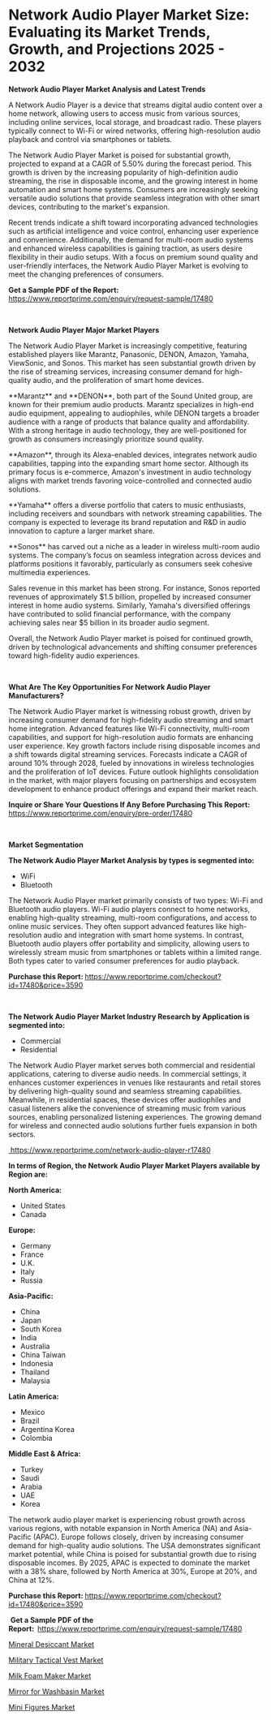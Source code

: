 <p><h1>Network Audio Player Market Size: Evaluating its Market Trends, Growth, and Projections 2025 - 2032</h1></p><p><strong>Network Audio Player Market Analysis and Latest Trends</strong></p>
<p><p>A Network Audio Player is a device that streams digital audio content over a home network, allowing users to access music from various sources, including online services, local storage, and broadcast radio. These players typically connect to Wi-Fi or wired networks, offering high-resolution audio playback and control via smartphones or tablets. </p><p>The Network Audio Player Market is poised for substantial growth, projected to expand at a CAGR of 5.50% during the forecast period. This growth is driven by the increasing popularity of high-definition audio streaming, the rise in disposable income, and the growing interest in home automation and smart home systems. Consumers are increasingly seeking versatile audio solutions that provide seamless integration with other smart devices, contributing to the market's expansion.</p><p>Recent trends indicate a shift toward incorporating advanced technologies such as artificial intelligence and voice control, enhancing user experience and convenience. Additionally, the demand for multi-room audio systems and enhanced wireless capabilities is gaining traction, as users desire flexibility in their audio setups. With a focus on premium sound quality and user-friendly interfaces, the Network Audio Player Market is evolving to meet the changing preferences of consumers.</p></p>
<p><strong>Get a Sample PDF of the Report:&nbsp;</strong> <a href="https://www.reportprime.com/enquiry/request-sample/17480?utm_campaign=1870&utm_medium=2&utm_source=Github&utm_content=ia&utm_term=18032025&utm_id=network-audio-player">https://www.reportprime.com/enquiry/request-sample/17480</a></p>
<p>&nbsp;</p>
<p><strong>Network Audio Player Major Market Players</strong></p>
<p><p>The Network Audio Player Market is increasingly competitive, featuring established players like Marantz, Panasonic, DENON, Amazon, Yamaha, ViewSonic, and Sonos. This market has seen substantial growth driven by the rise of streaming services, increasing consumer demand for high-quality audio, and the proliferation of smart home devices.</p><p>**Marantz** and **DENON**, both part of the Sound United group, are known for their premium audio products. Marantz specializes in high-end audio equipment, appealing to audiophiles, while DENON targets a broader audience with a range of products that balance quality and affordability. With a strong heritage in audio technology, they are well-positioned for growth as consumers increasingly prioritize sound quality.</p><p>**Amazon**, through its Alexa-enabled devices, integrates network audio capabilities, tapping into the expanding smart home sector. Although its primary focus is e-commerce, Amazon's investment in audio technology aligns with market trends favoring voice-controlled and connected audio solutions.</p><p>**Yamaha** offers a diverse portfolio that caters to music enthusiasts, including receivers and soundbars with network streaming capabilities. The company is expected to leverage its brand reputation and R&D in audio innovation to capture a larger market share.</p><p>**Sonos** has carved out a niche as a leader in wireless multi-room audio systems. The company’s focus on seamless integration across devices and platforms positions it favorably, particularly as consumers seek cohesive multimedia experiences.</p><p>Sales revenue in this market has been strong. For instance, Sonos reported revenues of approximately $1.5 billion, propelled by increased consumer interest in home audio systems. Similarly, Yamaha's diversified offerings have contributed to solid financial performance, with the company achieving sales near $5 billion in its broader audio segment.</p><p>Overall, the Network Audio Player market is poised for continued growth, driven by technological advancements and shifting consumer preferences toward high-fidelity audio experiences.</p></p>
<p>&nbsp;</p>
<p><strong>What Are The Key Opportunities For Network Audio Player Manufacturers?</strong></p>
<p><p>The Network Audio Player market is witnessing robust growth, driven by increasing consumer demand for high-fidelity audio streaming and smart home integration. Advanced features like Wi-Fi connectivity, multi-room capabilities, and support for high-resolution audio formats are enhancing user experience. Key growth factors include rising disposable incomes and a shift towards digital streaming services. Forecasts indicate a CAGR of around 10% through 2028, fueled by innovations in wireless technologies and the proliferation of IoT devices. Future outlook highlights consolidation in the market, with major players focusing on partnerships and ecosystem development to enhance product offerings and expand their market reach.</p></p>
<p><strong>Inquire or Share Your Questions If Any Before Purchasing This Report:</strong> <a href="https://www.reportprime.com/enquiry/pre-order/17480?utm_campaign=1870&utm_medium=2&utm_source=Github&utm_content=ia&utm_term=18032025&utm_id=network-audio-player">https://www.reportprime.com/enquiry/pre-order/17480</a></p>
<p>&nbsp;</p>
<p><strong>Market Segmentation</strong></p>
<p><strong>The Network Audio Player Market Analysis by types is segmented into:</strong></p>
<p><ul><li>WiFi</li><li>Bluetooth</li></ul></p>
<p><p>The Network Audio Player market primarily consists of two types: Wi-Fi and Bluetooth audio players. Wi-Fi audio players connect to home networks, enabling high-quality streaming, multi-room configurations, and access to online music services. They often support advanced features like high-resolution audio and integration with smart home systems. In contrast, Bluetooth audio players offer portability and simplicity, allowing users to wirelessly stream music from smartphones or tablets within a limited range. Both types cater to varied consumer preferences for audio playback.</p></p>
<p><strong>Purchase this Report:&nbsp;</strong><a href="https://www.reportprime.com/checkout?id=17480&price=3590&utm_campaign=1870&utm_medium=2&utm_source=Github&utm_content=ia&utm_term=18032025&utm_id=network-audio-player">https://www.reportprime.com/checkout?id=17480&price=3590</a></p>
<p>&nbsp;</p>
<p><strong>The Network Audio Player Market Industry Research by Application is segmented into:</strong></p>
<p><ul><li>Commercial</li><li>Residential</li></ul></p>
<p><p>The Network Audio Player market serves both commercial and residential applications, catering to diverse audio needs. In commercial settings, it enhances customer experiences in venues like restaurants and retail stores by delivering high-quality sound and seamless streaming capabilities. Meanwhile, in residential spaces, these devices offer audiophiles and casual listeners alike the convenience of streaming music from various sources, enabling personalized listening experiences. The growing demand for wireless and connected audio solutions further fuels expansion in both sectors.</p></p>
<p><a href="https://www.reportprime.com/network-audio-player-r17480?utm_campaign=1870&utm_medium=2&utm_source=Github&utm_content=ia&utm_term=18032025&utm_id=network-audio-player">&nbsp;https://www.reportprime.com/network-audio-player-r17480</a></p>
<p><strong>In terms of Region, the Network Audio Player Market Players available by Region are:</strong></p>
<p>
    <p> <strong> North America: </strong>
        <ul>
            <li>United States</li>
            <li>Canada</li>
        </ul>
        </p> 
    <p> <strong> Europe: </strong>
        <ul>
            <li>Germany</li>
            <li>France</li>
            <li>U.K.</li>
            <li>Italy</li>
            <li>Russia</li>
        </ul>
        </p> 
    <p> <strong> Asia-Pacific: </strong>
        <ul>
            <li>China</li>
            <li>Japan</li>
            <li>South Korea</li>
            <li>India</li>
            <li>Australia</li>
            <li>China Taiwan</li>
            <li>Indonesia</li>
            <li>Thailand</li>
            <li>Malaysia</li>
        </ul>
        </p> 
    <p> <strong> Latin America: </strong>
        <ul>
            <li>Mexico</li>
            <li>Brazil</li>
            <li>Argentina Korea</li>
            <li>Colombia</li>
        </ul>
        </p> 
    <p> <strong> Middle East & Africa: </strong>
        <ul>
            <li>Turkey</li>
            <li>Saudi</li>
            <li>Arabia</li>
            <li>UAE</li>
            <li>Korea</li>
        </ul>
    </p>
    </p>
<p><p>The network audio player market is experiencing robust growth across various regions, with notable expansion in North America (NA) and Asia-Pacific (APAC). Europe follows closely, driven by increasing consumer demand for high-quality audio solutions. The USA demonstrates significant market potential, while China is poised for substantial growth due to rising disposable incomes. By 2025, APAC is expected to dominate the market with a 38% share, followed by North America at 30%, Europe at 20%, and China at 12%.</p></p>
<p><strong>Purchase this Report: </strong><a href="https://www.reportprime.com/checkout?id=17480&price=3590&utm_campaign=1870&utm_medium=2&utm_source=Github&utm_content=ia&utm_term=18032025&utm_id=network-audio-player">https://www.reportprime.com/checkout?id=17480&price=3590</a></p>
<p>&nbsp;<strong>Get a Sample PDF of the Report:&nbsp;&nbsp;</strong><a href="https://www.reportprime.com/enquiry/request-sample/17480?utm_campaign=1870&utm_medium=2&utm_source=Github&utm_content=ia&utm_term=18032025&utm_id=network-audio-player">https://www.reportprime.com/enquiry/request-sample/17480</a></p>
<p><strong></strong></p>
<p><p><a href="https://github.com/saguegrody74/Market-Research-Report-List-1/blob/main/mineral-desiccant-market.md?utm_campaign=1870&utm_medium=2&utm_source=Github&utm_content=ia&utm_term=18032025&utm_id=network-audio-player">Mineral Desiccant Market</a></p><p><a href="https://github.com/marteyfito9/Market-Research-Report-List-1/blob/main/military-tactical-vest-market.md?utm_campaign=1870&utm_medium=2&utm_source=Github&utm_content=ia&utm_term=18032025&utm_id=network-audio-player">Military Tactical Vest Market</a></p><p><a href="https://github.com/yuukoleuda/Market-Research-Report-List-1/blob/main/milk-foam-maker-market.md?utm_campaign=1870&utm_medium=2&utm_source=Github&utm_content=ia&utm_term=18032025&utm_id=network-audio-player">Milk Foam Maker Market</a></p><p><a href="https://github.com/denighoylen1/Market-Research-Report-List-1/blob/main/mirror-for-washbasin-market.md?utm_campaign=1870&utm_medium=2&utm_source=Github&utm_content=ia&utm_term=18032025&utm_id=network-audio-player">Mirror for Washbasin Market</a></p><p><a href="https://github.com/tornapruttuz/Market-Research-Report-List-1/blob/main/mini-figures-market.md?utm_campaign=1870&utm_medium=2&utm_source=Github&utm_content=ia&utm_term=18032025&utm_id=network-audio-player">Mini Figures Market</a></p></p>